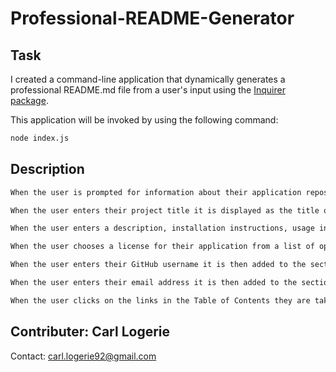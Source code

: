 # Professional-README-Generator

## Task

I created a command-line application that dynamically generates a professional README.md file from a user's input using the [Inquirer package](https://www.npmjs.com/package/inquirer).

This application will be invoked by using the following command:

```bash
node index.js
```

## Description

```md
When the user is prompted for information about their application repository a high-quality, professional README.md is generated with the title of their project and sections entitled Description, Table of Contents, Installation, Usage, License, Contributing, Tests, and Questions.

When the user enters their project title it is displayed as the title of the README.

When the user enters a description, installation instructions, usage information, contribution guidelines, and test instructions that information is added to the sections of the README entitled Description, Installation, Usage, Contributing, and Tests.

When the user chooses a license for their application from a list of options a badge for that license is added near the top of the README and a notice is added to the section of the README entitled License that explains which license the application is covered under.

When the user enters their GitHub username it is then added to the section of the README entitled Questions, with a link to their GitHub profile.

When the user enters their email address it is then added to the section of the README entitled Questions, with instructions on how to reach them with additional questions.

When the user clicks on the links in the Table of Contents they are taken to the corresponding section of the README.
```

## Contributer: Carl Logerie
Contact: carl.logerie92@gmail.com


